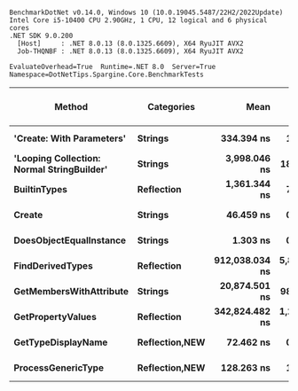 ```

BenchmarkDotNet v0.14.0, Windows 10 (10.0.19045.5487/22H2/2022Update)
Intel Core i5-10400 CPU 2.90GHz, 1 CPU, 12 logical and 6 physical cores
.NET SDK 9.0.200
  [Host]     : .NET 8.0.13 (8.0.1325.6609), X64 RyuJIT AVX2
  Job-THQNBF : .NET 8.0.13 (8.0.1325.6609), X64 RyuJIT AVX2

EvaluateOverhead=True  Runtime=.NET 8.0  Server=True  
Namespace=DotNetTips.Spargine.Core.BenchmarkTests  

```
| Method                                     | Categories         | Mean           | Error         | StdDev        | StdErr        | Min            | Q1             | Median         | Q3             | Max            | Op/s          | CI99.9% Margin | Iterations | Kurtosis | MValue | Skewness | Rank | LogicalGroup | Baseline | Code Size | Completed Work Items | Lock Contentions | Exceptions | Gen0   | Allocated |
|------------------------------------------- |------------------- |---------------:|--------------:|--------------:|--------------:|---------------:|---------------:|---------------:|---------------:|---------------:|--------------:|---------------:|-----------:|---------:|-------:|---------:|-----:|------------- |--------- |----------:|---------------------:|-----------------:|-----------:|-------:|----------:|
| **&#39;Create: With Parameters&#39;**                  | **Strings**            |     **334.394 ns** |     **1.7396 ns** |     **1.6272 ns** |     **0.4201 ns** |     **331.327 ns** |     **333.178 ns** |     **334.420 ns** |     **335.578 ns** |     **336.541 ns** |   **2,990,487.9** |       **7.290 ns** |      **15.00** |    **1.751** |  **2.000** |  **-0.3058** |    **5** | *****            | **No**       |     **469 B** |                    **-** |                **-** |          **-** | **0.0052** |     **504 B** |
| **&#39;Looping Collection: Normal StringBuilder&#39;** | **Strings**            |   **3,998.046 ns** |    **18.4145 ns** |    **17.2250 ns** |     **4.4475 ns** |   **3,956.671 ns** |   **3,991.237 ns** |   **4,002.001 ns** |   **4,011.986 ns** |   **4,017.652 ns** |     **250,122.2** |       **5.276 ns** |      **15.00** |    **2.764** |  **2.000** |  **-0.8624** |    **7** | *****            | **No**       |   **2,614 B** |                    **-** |                **-** |          **-** | **0.1602** |   **15208 B** |
| **BuiltinTypes**                               | **Reflection**         |   **1,361.344 ns** |     **7.0967 ns** |     **6.6383 ns** |     **1.7140 ns** |   **1,350.376 ns** |   **1,357.244 ns** |   **1,360.707 ns** |   **1,365.319 ns** |   **1,373.895 ns** |     **734,568.3** |       **6.643 ns** |      **15.00** |    **2.072** |  **2.000** |   **0.0443** |    **6** | *****            | **No**       |     **232 B** |                    **-** |                **-** |          **-** | **0.0191** |    **1784 B** |
| **Create**                                     | **Strings**            |      **46.459 ns** |     **0.2304 ns** |     **0.2155 ns** |     **0.0556 ns** |      **46.070 ns** |      **46.325 ns** |      **46.461 ns** |      **46.639 ns** |      **46.773 ns** |  **21,524,502.2** |       **7.472 ns** |      **15.00** |    **1.965** |  **2.000** |  **-0.4231** |    **2** | *****            | **No**       |     **141 B** |                    **-** |                **-** |          **-** | **0.0015** |     **144 B** |
| **DoesObjectEqualInstance**                    | **Strings**            |       **1.303 ns** |     **0.0581 ns** |     **0.0570 ns** |     **0.0143 ns** |       **1.223 ns** |       **1.248 ns** |       **1.296 ns** |       **1.356 ns** |       **1.381 ns** | **767,315,919.0** |       **7.993 ns** |      **16.00** |    **1.275** |  **2.857** |  **-0.0462** |    **1** | *****            | **No**       |     **363 B** |                    **-** |                **-** |          **-** |      **-** |         **-** |
| **FindDerivedTypes**                           | **Reflection**         | **912,038.034 ns** | **5,841.2454 ns** | **5,463.9046 ns** | **1,410.7741 ns** | **905,593.066 ns** | **907,758.936 ns** | **910,656.543 ns** | **914,692.969 ns** | **922,385.645 ns** |       **1,096.4** |    **-697.887 ns** |      **15.00** |    **2.057** |  **2.000** |   **0.6728** |   **10** | *****            | **No**       |   **1,100 B** |                    **-** |                **-** |          **-** | **1.9531** |  **219897 B** |
| **GetMembersWithAttribute**                    | **Strings**            |  **20,874.501 ns** |    **98.1935 ns** |    **91.8503 ns** |    **23.7156 ns** |  **20,761.880 ns** |  **20,803.754 ns** |  **20,871.783 ns** |  **20,930.678 ns** |  **21,095.975 ns** |      **47,905.3** |      **-4.358 ns** |      **15.00** |    **2.837** |  **2.000** |   **0.7297** |    **8** | *****            | **No**       |        **NA** |                    **-** |                **-** |          **-** | **0.0305** |    **3816 B** |
| **GetPropertyValues**                          | **Reflection**         | **342,824.482 ns** | **1,220.3654 ns** | **1,019.0604 ns** |   **282.6365 ns** | **341,226.270 ns** | **342,122.461 ns** | **342,966.504 ns** | **343,416.113 ns** | **344,941.602 ns** |       **2,916.9** |    **-134.818 ns** |      **13.00** |    **2.244** |  **2.000** |   **0.2570** |    **9** | *****            | **No**       |        **NA** |                    **-** |                **-** |          **-** |      **-** |    **7124 B** |
| **GetTypeDisplayName**                         | **Reflection,**NEW**** |      **72.462 ns** |     **0.4399 ns** |     **0.4115 ns** |     **0.1062 ns** |      **71.902 ns** |      **72.140 ns** |      **72.328 ns** |      **72.818 ns** |      **73.185 ns** |  **13,800,348.5** |       **7.447 ns** |      **15.00** |    **1.489** |  **2.000** |   **0.2667** |    **3** | *****            | **No**       |   **1,396 B** |                    **-** |                **-** |          **-** | **0.0006** |      **56 B** |
| **ProcessGenericType**                         | **Reflection,**NEW**** |     **128.263 ns** |     **1.1502 ns** |     **1.0759 ns** |     **0.2778 ns** |     **125.904 ns** |     **127.660 ns** |     **128.511 ns** |     **128.763 ns** |     **130.000 ns** |   **7,796,467.7** |       **7.361 ns** |      **15.00** |    **2.548** |  **2.000** |  **-0.4270** |    **4** | *****            | **No**       |   **2,530 B** |                    **-** |                **-** |          **-** | **0.0045** |     **432 B** |
